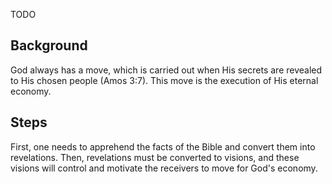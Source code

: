 TODO

## Background

God always has a move, which is carried out when His secrets are revealed to His chosen people (Amos 3:7). This move is the execution of His eternal economy.

## Steps

First, one needs to apprehend the facts of the Bible and convert them into revelations. Then, revelations must be converted to visions, and these visions will control and motivate the receivers to move for God's economy. 